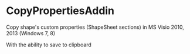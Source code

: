 CopyPropertiesAddin
===================

Copy shape's custom properties (ShapeSheet sections) in MS Visio 2010, 2013 (Windows 7, 8)

With the ability to save to clipboard
